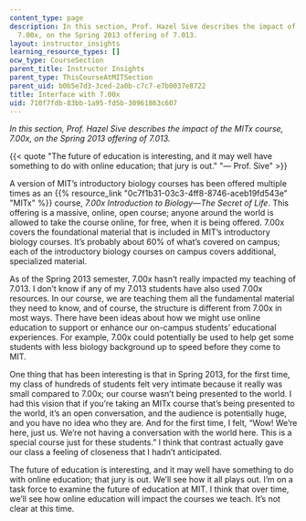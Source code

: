 ```yaml
---
content_type: page
description: In this section, Prof. Hazel Sive describes the impact of the MITx course,
  7.00x, on the Spring 2013 offering of 7.013.
layout: instructor_insights
learning_resource_types: []
ocw_type: CourseSection
parent_title: Instructor Insights
parent_type: ThisCourseAtMITSection
parent_uid: b0b5e7d3-3ced-2a0b-c7c7-e7b0037e8722
title: Interface with 7.00x
uid: 710f7fdb-83bb-1a95-fd5b-30961863c607
---
```


_In this section, Prof. Hazel Sive describes the impact of the MITx course, 7.00x, on the Spring 2013 offering of 7.013._

{{< quote "The future of education is interesting, and it may well have something to do with online education; that jury is out." "— Prof. Sive" >}}

A version of MIT’s introductory biology courses has been offered multiple times as an {{% resource_link "0c7f1b31-03c3-4ff8-8746-aceb19fd543e" "MITx" %}} course, _7.00x Introduction to Biology—The Secret of Life_. This offering is a massive, online, open course; anyone around the world is allowed to take the course online, for free, when it is being offered. 7.00x covers the foundational material that is included in MIT’s introductory biology courses. It’s probably about 60% of what’s covered on campus; each of the introductory biology courses on campus covers additional, specialized material.

As of the Spring 2013 semester, 7.00x hasn’t really impacted my teaching of 7.013. I don’t know if any of my 7.013 students have also used 7.00x resources. In our course, we are teaching them all the fundamental material they need to know, and of course, the structure is different from 7.00x in most ways. There have been ideas about how we might use online education to support or enhance our on-campus students’ educational experiences. For example, 7.00x could potentially be used to help get some students with less biology background up to speed before they come to MIT.

One thing that has been interesting is that in Spring 2013, for the first time, my class of hundreds of students felt very intimate because it really was small compared to 7.00x; our course wasn’t being presented to the world. I had this vision that if you’re taking an MITx course that’s being presented to the world, it’s an open conversation, and the audience is potentially huge, and you have no idea who they are. And for the first time, I felt, “Wow! We’re here, just us. We’re not having a conversation with the world here. This is a special course just for these students.” I think that contrast actually gave our class a feeling of closeness that I hadn’t anticipated.

The future of education is interesting, and it may well have something to do with online education; that jury is out. We’ll see how it all plays out. I’m on a task force to examine the future of education at MIT. I think that over time, we’ll see how online education will impact the courses we teach. It’s not clear at this time.